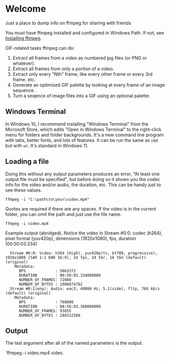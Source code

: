 # Welcome
Just a place to dump info on ffmpeg for sharing with friends

You must have ffmpeg installed and configured in Windows Path. If not, see [Installing ffmpeg](install-windows.md).

GIF-related tasks ffmpeg can do:

1. Extract all frames from a video as numbered jpg files (or PNG or whatever).
2. Extract all frames from only a portion of a video.
3. Extract only every "Nth" frame, like every other frame or every 3rd frame. etc.
4. Generate an optimized GIF palette by looking at every frame of an image sequence.
5. Turn a seqence of image files into a GIF using an optional palette.

## Windows Terminal

In Windows 10, I recommend installing "Windows Terminal" from the Microsoft Store, which adds "Open in Windows Terminal" to the right-click menu for folders and folder backgrounds. It's a new command line program with tabs, better fonts, and lots of features. It can be run the same as `cmd` but with `wt`. It's standard in Windows 11.

## Loading a file

Doing this without any output parameters produces an error, "At least one output file must be specified", but before doing so it shows you the codec info for the video and/or audio, the duration, etc. This can be handy just to see these values.

`ffmpeg -i "C:\path\to\your\video.mp4"`

Quotes are required if there are any spaces. If the video is in the current folder, you can omit the path and just use the file name.

`ffmpeg -i video.mp4`

Example output (abridged). Notice the video in Stream #0:0: codec (h264), pixel format (yuv420p), dimensions (1920x1080), fps, duration (00:50:03.334)

```
  Stream #0:0: Video: h264 (High), yuv420p(tv, bt709, progressive), 1920x1080 [SAR 1:1 DAR 16:9], 24 fps, 24 tbr, 1k tbn (default) (original)
    Metadata:
      BPS             : 5063372
      DURATION        : 00:50:03.334000000
      NUMBER_OF_FRAMES: 72080
      NUMBER_OF_BYTES : 1900874782
  Stream #0:1(eng): Audio: eac3, 48000 Hz, 5.1(side), fltp, 768 kb/s (default) (original)
    Metadata:
      BPS             : 768000
      DURATION        : 00:50:03.360000000
      NUMBER_OF_FRAMES: 93855
      NUMBER_OF_BYTES : 288322560
```

## Output

The last argument after all of the named parameters is the output.

`ffmpeg -i video.mp4 video.

